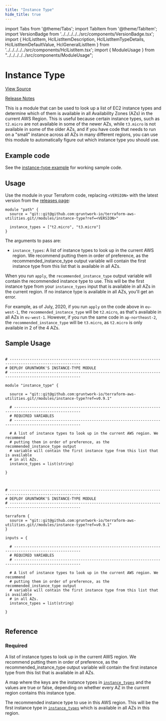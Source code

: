 ```yaml
---
title: "Instance Type"
hide_title: true
---
```


import Tabs from '@theme/Tabs';
import TabItem from '@theme/TabItem';
import VersionBadge from '../../../../../src/components/VersionBadge.tsx';
import { HclListItem, HclListItemDescription, HclListItemTypeDetails, HclListItemDefaultValue, HclGeneralListItem } from '../../../../../src/components/HclListItem.tsx';
import { ModuleUsage } from "../../../../../src/components/ModuleUsage";

<VersionBadge repoTitle="Terraform Utility Modules" version="0.9.1" lastModifiedVersion="0.9.0"/>

# Instance Type

<a href="https://github.com/gruntwork-io/terraform-aws-utilities/tree/main/modules/instance-type" className="link-button" title="View the source code for this module in GitHub.">View Source</a>

<a href="https://github.com/gruntwork-io/terraform-aws-utilities/releases/tag/v0.9.0" className="link-button" title="Release notes for only versions which impacted this module.">Release Notes</a>

This is a module that can be used to look up a list of EC2 instance types and determine which of them is available in
all Availability Zones (AZs) in the current AWS Region. This is useful because certain instance types, such as
`t2.micro` are not available in some of the newer AZs, while `t3.micro` is not available in some of the older AZs, and
if you have code that needs to run on a "small" instance across all AZs in many different regions, you can use this
module to automatically figure out which instance type you should use.

## Example code

See the [instance-type example](https://github.com/gruntwork-io/terraform-aws-utilities/tree/main/examples/instance-type) for working sample code.

## Usage

Use the module in your Terraform code, replacing `<VERSION>` with the latest version from the [releases
page](https://github.com/gruntwork-io/terraform-aws-utilities/releases):

```hcl
module "path" {
  source = "git::git@github.com:gruntwork-io/terraform-aws-utilities.git//modules/instance-type?ref=<VERSION>"
  
  instance_types = ["t2.micro", "t3.micro"]
}
```

The arguments to pass are:

*   `instance_types`: A list of instance types to look up in the current AWS region. We recommend putting them in order
    of preference, as the recommended_instance_type output variable will contain the first instance type from this list
    that is available in all AZs.

When you run `apply`, the `recommended_instance_type` output variable will contain the recommended instance type to
use. This will be the first instance type from your `instance_types` input that is available in all AZs in the current
region. If no instance type is available in all AZs, you'll get an error.

For example, as of July, 2020, if you run `apply` on the code above in `eu-west-1`, the `recommended_instance_type`
will be `t2.micro`, as that's available in all AZs in `eu-west-1`. However, if you run the same code in
`ap-northeast-2`, the `recommended_instance_type` will be `t3.micro`, as `t2.micro` is only available in 2 of the 4 AZs.

## Sample Usage

<Tabs>
<TabItem value="terraform" label="Terraform" default>

```hcl title="main.tf"

# ------------------------------------------------------------------------------------------------------
# DEPLOY GRUNTWORK'S INSTANCE-TYPE MODULE
# ------------------------------------------------------------------------------------------------------

module "instance_type" {

  source = "git::git@github.com:gruntwork-io/terraform-aws-utilities.git//modules/instance-type?ref=v0.9.1"

  # ----------------------------------------------------------------------------------------------------
  # REQUIRED VARIABLES
  # ----------------------------------------------------------------------------------------------------

  # A list of instance types to look up in the current AWS region. We recommend
  # putting them in order of preference, as the recommended_instance_type output
  # variable will contain the first instance type from this list that is available
  # in all AZs.
  instance_types = list(string)

}


```

</TabItem>
<TabItem value="terragrunt" label="Terragrunt" default>

```hcl title="terragrunt.hcl"

# ------------------------------------------------------------------------------------------------------
# DEPLOY GRUNTWORK'S INSTANCE-TYPE MODULE
# ------------------------------------------------------------------------------------------------------

terraform {
  source = "git::git@github.com:gruntwork-io/terraform-aws-utilities.git//modules/instance-type?ref=v0.9.1"
}

inputs = {

  # ----------------------------------------------------------------------------------------------------
  # REQUIRED VARIABLES
  # ----------------------------------------------------------------------------------------------------

  # A list of instance types to look up in the current AWS region. We recommend
  # putting them in order of preference, as the recommended_instance_type output
  # variable will contain the first instance type from this list that is available
  # in all AZs.
  instance_types = list(string)

}


```

</TabItem>
</Tabs>




## Reference

<Tabs>
<TabItem value="inputs" label="Inputs" default>

### Required

<HclListItem name="instance_types" requirement="required" type="list(string)">
<HclListItemDescription>

A list of instance types to look up in the current AWS region. We recommend putting them in order of preference, as the recommended_instance_type output variable will contain the first instance type from this list that is available in all AZs.

</HclListItemDescription>
</HclListItem>

</TabItem>
<TabItem value="outputs" label="Outputs">

<HclListItem name="instance_type_map">
<HclListItemDescription>

A map where the keys are the instance types in <a href="#instance_types"><code>instance_types</code></a> and the values are true or false, depending on whether every AZ in the current region contains this instance type.

</HclListItemDescription>
</HclListItem>

<HclListItem name="recommended_instance_type">
<HclListItemDescription>

The recommended instance type to use in this AWS region. This will be the first instance type in <a href="#instance_types"><code>instance_types</code></a> which is available in all AZs in this region.

</HclListItemDescription>
</HclListItem>

</TabItem>
</Tabs>


<!-- ##DOCS-SOURCER-START
{
  "originalSources": [
    "https://github.com/gruntwork-io/terraform-aws-utilities/tree/main/modules/instance-type/readme.md",
    "https://github.com/gruntwork-io/terraform-aws-utilities/tree/main/modules/instance-type/variables.tf",
    "https://github.com/gruntwork-io/terraform-aws-utilities/tree/main/modules/instance-type/outputs.tf"
  ],
  "sourcePlugin": "module-catalog-api",
  "hash": "88f3b17ad39e56185bb7f7b4fb8c12fe"
}
##DOCS-SOURCER-END -->
